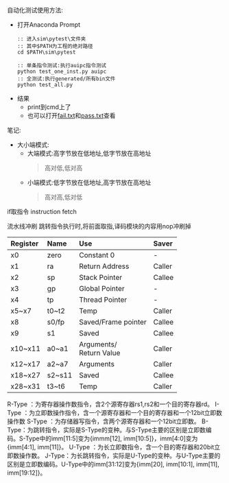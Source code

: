 自动化测试使用方法:
- 打开Anaconda Prompt
  ```
  :: 进入sim\pytest\文件夹
  :: 其中$PATH为工程的绝对路径
  cd $PATH\sim\pytest

  :: 单条指令测试:执行auipc指令测试
  python test_one_inst.py auipc
  :: 全测试:执行generated/所有bin文件
  python test_all.py
  ```
- 结果
  - print到cmd上了
  - 也可以打开[fail.txt](sim/output/fail.txt)和[pass.txt](sim/output/pass.txt)查看



笔记:
- 大小端模式:
  - 大端模式:高字节放在低地址,低字节放在高地址
    > 高对低,低对高
  - 小端模式:低字节放在低地址,高字节放在高地址
    > 高对高,低对低

if取指令
instruction fetch

 
流水线冲刷
跳转指令执行时,将前面取指,译码模块的内容用nop冲刷掉


| Register | Name   | Use                          | Saver  |
| :------- | :----- | :--------------------------- | :----- |
| x0       | zero   | Constant 0                   | -      |
| x1       | ra     | Return Address               | Caller |
| x2       | sp     | Stack Pointer                | Callee |
| x3       | gp     | Global Pointer               | -      |
| x4       | tp     | Thread Pointer               | -      |
| x5~x7    | t0~t2  | Temp                         | Caller |
| x8       | s0/fp  | Saved/Frame pointer          | Callee |
| x9       | s1     | Saved                        | Callee |
| x10~x11  | a0~a1  | Arguments/ <br> Return Value | Caller |
| x12~x17  | a2~a7  | Arguments                    | Caller |
| x18~x27  | s2~s11 | Saved                        | Callee |
| x28~x31  | t3~t6  | Temp                         | Caller |


R-Type ：为寄存器操作数指令，含2个源寄存器rs1,rs2和一个目的寄存器rd。
I-Type ：为立即数操作指令，含一个源寄存器和一个目的寄存器和一个12bit立即数操作数
S-Type ：为存储器写指令，含两个源寄存器和一个12bit立即数。
B-Type：为跳转指令，实际是S-Type的变种。与S-Type主要的区别是立即数编码。S-Type中的imm[11:5]变为{immm[12], imm[10:5]}，imm[4:0]变为{imm[4:1], imm[11]}。
U-Type ：为长立即数指令，含一个目的寄存器和20bit立即数操作数。
J-Type：为长跳转指令，实际是U-Type的变种。与U-Type主要的区别是立即数编码。U-Type中的imm[31:12]变为{imm[20], imm[10:1], imm[11], imm[19:12]}。